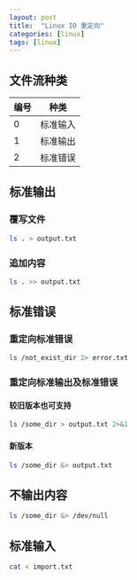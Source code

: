 ```yaml
---
layout: post
title:  "Linux IO 重定向"
categories: [linux]
tags: [linux]
---
```


## 文件流种类

| 编号 | 种类 |
| --- | --- |
| 0 | 标准输入 |
| 1 | 标准输出 |
| 2 | 标准错误 |

## 标准输出

### 覆写文件
```` bash
ls . > output.txt 
````

### 追加内容

```` bash
ls . >> output.txt
````

## 标准错误

### 重定向标准错误
```` bash
ls /not_exist_dir 2> error.txt
````
### 重定向标准输出及标准错误

#### 较旧版本也可支持
```` bash
ls /some_dir > output.txt 2>&1
````
#### 新版本
```` bash
ls /some_dir &> output.txt
````

## 不输出内容

```` bash
ls /some_dir &> /dev/null
````

## 标准输入

```` bash
cat < import.txt
````